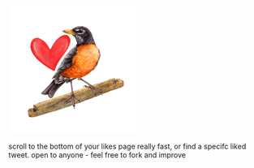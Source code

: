 ![icon.png](icon.png)

scroll to the bottom of your likes page really fast, or find a specifc liked tweet. 
open to anyone - feel free to fork and improve
